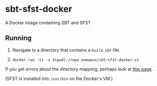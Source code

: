 # sbt-sfst-docker

A Docker image containing SBT and SFST 

## Running

1. Navigate to a directory that contains a `build.sbt` file.

1. `docker run -ti -v $(pwd):/repo eumaeus/sbt-sfst-docker:v1`

If you get errors about the directory mapping, perhaps look at [this page](https://docs.docker.com/docker-for-mac/osxfs/#namespaces).

(SFST is installed into `/usr/bin` on the Docker's VM.)
